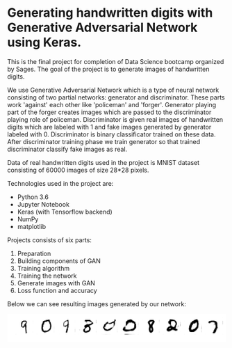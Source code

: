 # Generating handwritten digits with Generative Adversarial Network using Keras.



This is the final project for completion of Data Science bootcamp organized by Sages. The goal of the project is to generate images of handwritten digits. 

We use Generative Adversarial Network which is a type of neural network consisting of two partial networks: generator and discriminator. These parts work 'against' each other like 'policeman' and 'forger'. Generator playing part of the forger creates images which are passed to the discriminator playing role of policeman. Discriminator is given real images of handwritten digits which are labeled with 1 and fake images generated by generator labeled with 0. Discriminator is binary classificator trained on these data. After discriminator training phase we train generator so that trained discriminator classify fake images as real. 

Data of real handwritten digits used in the project is MNIST dataset consisting of 60000 images of size 28*28 pixels.

Technologies used in the project are:
* Python 3.6
* Jupyter Notebook
* Keras (with Tensorflow backend)
* NumPy
* matplotlib

Projects consists of six parts:
1. Preparation
2. Building components of GAN
3. Training algorithm
4. Training the network
5. Generate images with GAN
6. Loss function and accuracy

Below we can see resulting images generated by our network:

![](gen_digits.png)

